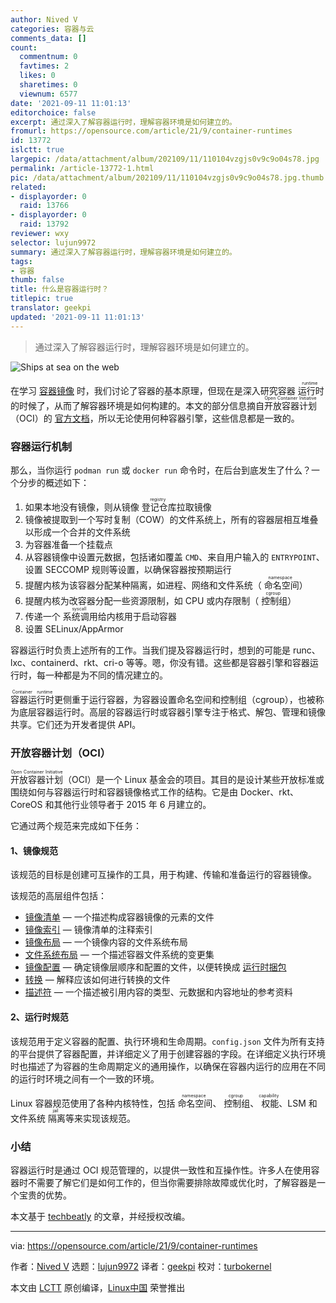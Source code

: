 ```yaml
---
author: Nived V
categories: 容器与云
comments_data: []
count:
  commentnum: 0
  favtimes: 2
  likes: 0
  sharetimes: 0
  viewnum: 6577
date: '2021-09-11 11:01:13'
editorchoice: false
excerpt: 通过深入了解容器运行时，理解容器环境是如何建立的。
fromurl: https://opensource.com/article/21/9/container-runtimes
id: 13772
islctt: true
largepic: /data/attachment/album/202109/11/110104vzgjs0v9c9o04s78.jpg
permalink: /article-13772-1.html
pic: /data/attachment/album/202109/11/110104vzgjs0v9c9o04s78.jpg.thumb.jpg
related:
- displayorder: 0
  raid: 13766
- displayorder: 0
  raid: 13792
reviewer: wxy
selector: lujun9972
summary: 通过深入了解容器运行时，理解容器环境是如何建立的。
tags:
- 容器
thumb: false
title: 什么是容器运行时？
titlepic: true
translator: geekpi
updated: '2021-09-11 11:01:13'
---
```



> 
> 通过深入了解容器运行时，理解容器环境是如何建立的。
> 
> 
> 


![](/data/attachment/album/202109/11/110104vzgjs0v9c9o04s78.jpg "Ships at sea on the web")


在学习 [容器镜像](https://opensource.com/article/21/8/container-fundamentals-2) 时，我们讨论了容器的基本原理，但现在是深入研究容器<ruby> 运行时 <rt>  runtime </rt></ruby>的时候了，从而了解容器环境是如何构建的。本文的部分信息摘自 <ruby> 开放容器计划 <rt>  Open Container Initiative </rt></ruby>（OCI）的 [官方文档](https://github.com/opencontainers)，所以无论使用何种容器引擎，这些信息都是一致的。


### 容器运行机制


那么，当你运行 `podman run` 或 `docker run` 命令时，在后台到底发生了什么？一个分步的概述如下：


1. 如果本地没有镜像，则从镜像<ruby> 登记仓库 <rt>  registry </rt></ruby>拉取镜像
2. 镜像被提取到一个写时复制（COW）的文件系统上，所有的容器层相互堆叠以形成一个合并的文件系统
3. 为容器准备一个挂载点
4. 从容器镜像中设置元数据，包括诸如覆盖 `CMD`、来自用户输入的 `ENTRYPOINT`、设置 SECCOMP 规则等设置，以确保容器按预期运行
5. 提醒内核为该容器分配某种隔离，如进程、网络和文件系统（<ruby> 命名空间 <rt>  namespace </rt></ruby>）
6. 提醒内核为改容器分配一些资源限制，如 CPU 或内存限制（<ruby> 控制组 <rt>  cgroup </rt></ruby>）
7. 传递一个<ruby> 系统调用 <rt>  syscall </rt></ruby>给内核用于启动容器
8. 设置 SELinux/AppArmor


容器运行时负责上述所有的工作。当我们提及容器运行时，想到的可能是 runc、lxc、containerd、rkt、cri-o 等等。嗯，你没有错。这些都是容器引擎和容器运行时，每一种都是为不同的情况建立的。


<ruby> 容器运行时 <rt>  Container runtime </rt></ruby>更侧重于运行容器，为容器设置命名空间和控制组（cgroup），也被称为底层容器运行时。高层的容器运行时或容器引擎专注于格式、解包、管理和镜像共享。它们还为开发者提供 API。


### 开放容器计划（OCI）


<ruby> 开放容器计划 <rt>  Open Container Initiative </rt></ruby>（OCI）是一个 Linux 基金会的项目。其目的是设计某些开放标准或围绕如何与容器运行时和容器镜像格式工作的结构。它是由 Docker、rkt、CoreOS 和其他行业领导者于 2015 年 6 月建立的。


它通过两个规范来完成如下任务：


#### 1、镜像规范


该规范的目标是创建可互操作的工具，用于构建、传输和准备运行的容器镜像。


该规范的高层组件包括：


* [镜像清单](https://github.com/opencontainers/image-spec/blob/master/manifest.md) — 一个描述构成容器镜像的元素的文件
* [镜像索引](https://github.com/opencontainers/image-spec/blob/master/image-index.md) — 镜像清单的注释索引
* [镜像布局](https://github.com/opencontainers/image-spec/blob/master/image-layout.md) — 一个镜像内容的文件系统布局
* [文件系统布局](https://github.com/opencontainers/image-spec/blob/master/layer.md) — 一个描述容器文件系统的变更集
* [镜像配置](https://github.com/opencontainers/image-spec/blob/master/config.md) — 确定镜像层顺序和配置的文件，以便转换成 [运行时捆包](https://github.com/opencontainers/runtime-spec)
* [转换](https://github.com/opencontainers/image-spec/blob/master/conversion.md) — 解释应该如何进行转换的文件
* [描述符](https://github.com/opencontainers/image-spec/blob/master/descriptor.md) — 一个描述被引用内容的类型、元数据和内容地址的参考资料


#### 2、运行时规范


该规范用于定义容器的配置、执行环境和生命周期。`config.json` 文件为所有支持的平台提供了容器配置，并详细定义了用于创建容器的字段。在详细定义执行环境时也描述了为容器的生命周期定义的通用操作，以确保在容器内运行的应用在不同的运行时环境之间有一个一致的环境。


Linux 容器规范使用了各种内核特性，包括<ruby> 命名空间 <rt>  namespace </rt></ruby>、<ruby> 控制组 <rt>  cgroup </rt></ruby>、<ruby> 权能 <rt>  capability </rt></ruby>、LSM 和文件系统<ruby> 隔离 <rt>  jail </rt></ruby>等来实现该规范。


### 小结


容器运行时是通过 OCI 规范管理的，以提供一致性和互操作性。许多人在使用容器时不需要了解它们是如何工作的，但当你需要排除故障或优化时，了解容器是一个宝贵的优势。


本文基于 [techbeatly](https://medium.com/techbeatly/container-runtimes-deep-dive-77eb0e511939) 的文章，并经授权改编。




---


via: <https://opensource.com/article/21/9/container-runtimes>


作者：[Nived V](https://opensource.com/users/nivedv) 选题：[lujun9972](https://github.com/lujun9972) 译者：[geekpi](https://github.com/geekpi) 校对：[turbokernel](https://github.com/turbokernel)


本文由 [LCTT](https://github.com/LCTT/TranslateProject) 原创编译，[Linux中国](https://linux.cn/) 荣誉推出